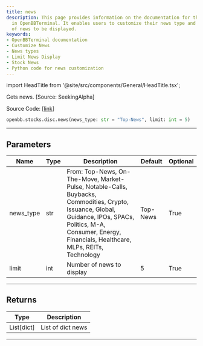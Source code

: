 ```yaml
---
title: news
description: This page provides information on the documentation for the 'news' functionality
  in OpenBBTerminal. It enables users to customize their news type and limit the number
  of news to be displayed.
keywords:
- OpenBBTerminal documentation
- Customize News
- News types
- Limit News Display
- Stock News
- Python code for news customization
---
```


import HeadTitle from '@site/src/components/General/HeadTitle.tsx';

<HeadTitle title="stocks.disc.news - Reference | OpenBB SDK Docs" />

Gets news. [Source: SeekingAlpha]

Source Code: [[link](https://github.com/OpenBB-finance/OpenBBTerminal/tree/main/openbb_terminal/stocks/discovery/seeking_alpha_model.py#L199)]

```python
openbb.stocks.disc.news(news_type: str = "Top-News", limit: int = 5)
```

---

## Parameters

| Name | Type | Description | Default | Optional |
| ---- | ---- | ----------- | ------- | -------- |
| news_type | str | From: Top-News, On-The-Move, Market-Pulse, Notable-Calls, Buybacks, Commodities, Crypto, Issuance, Global,<br/>Guidance, IPOs, SPACs, Politics, M-A, Consumer, Energy, Financials, Healthcare, MLPs, REITs, Technology | Top-News | True |
| limit | int | Number of news to display | 5 | True |


---

## Returns

| Type | Description |
| ---- | ----------- |
| List[dict] | List of dict news |
---
